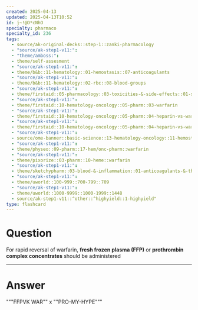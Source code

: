 ```yaml
---
created: 2025-04-13
updated: 2025-04-13T10:52
id: j~!@D*cNhO
specialty: pharmaco
specialty_id: 236
tags:
  - source/ak-original-decks::step-1::zanki-pharmacology
  - "source/ak-step1-v11:": 
  - "theme/amboss:": 
  - theme/self-assesment
  - "source/ak-step1-v11:": 
  - theme/b&b::11-hematology::01-hemostasis::07-anticoagulants
  - "source/ak-step1-v11:": 
  - theme/b&b::11-hematology::02-rbc::08-blood-groups
  - "source/ak-step1-v11:": 
  - theme/firstaid::05-pharmacology::03-toxicities-&-side-effects::01-specific-toxicity-treatments
  - "source/ak-step1-v11:": 
  - theme/firstaid::10-hematology-oncology::05-pharm::03-warfarin
  - "source/ak-step1-v11:": 
  - theme/firstaid::10-hematology-oncology::05-pharm::04-heparin-vs-warfarin
  - "source/ak-step1-v11:": 
  - theme/firstaid::10-hematology-oncology::05-pharm::04-heparin-vs-warfarin::warfarin
  - "source/ak-step1-v11:": 
  - source/ome-banner::basic-science::13-hematology-oncology::11-hemostasis
  - "source/ak-step1-v11:": 
  - theme/physeo::09-pharm::17-hem/onc-pharm::warfarin
  - "source/ak-step1-v11:": 
  - theme/pixorize::03-pharm::10-heme::warfarin
  - "source/ak-step1-v11:": 
  - theme/sketchypharm::03-blood-&-inflammation::01-anticoagulants-&-thrombolytics::02-warfarin
  - "source/ak-step1-v11:": 
  - theme/uworld::100-999::700-799::709
  - "source/ak-step1-v11:": 
  - theme/uworld::1000-9999::1000-1999::1448
  - source/ak-step1-v11::^other::^highyield::1-highyield"
type: flashcard
---
```


# Question
For rapid reversal of warfarin, **fresh frozen plasma (FFP)** or **prothrombin complex concentrates** should be administered

---

# Answer
"""FFPVK WAR"" x ""PRO-MY-HYPE"""